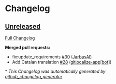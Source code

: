# Changelog

## [Unreleased](https://github.com/OpenVoiceOS/skill-ovos-fallback-chatgpt/tree/HEAD)

[Full Changelog](https://github.com/OpenVoiceOS/skill-ovos-fallback-chatgpt/compare/V0.0.2...HEAD)

**Merged pull requests:**

- fix:update\_requirements [\#30](https://github.com/OpenVoiceOS/skill-ovos-fallback-chatgpt/pull/30) ([JarbasAl](https://github.com/JarbasAl))
- Add Catalan translation [\#28](https://github.com/OpenVoiceOS/skill-ovos-fallback-chatgpt/pull/28) ([gitlocalize-app[bot]](https://github.com/apps/gitlocalize-app))



\* *This Changelog was automatically generated by [github_changelog_generator](https://github.com/github-changelog-generator/github-changelog-generator)*
